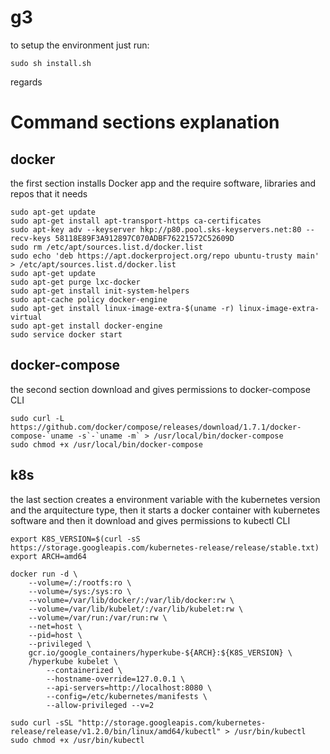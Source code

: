 # g3

to setup the environment just run:
```
sudo sh install.sh
```

regards

# Command sections explanation

## docker

the first section installs Docker app and the require software, libraries and repos that it needs

```
sudo apt-get update
sudo apt-get install apt-transport-https ca-certificates
sudo apt-key adv --keyserver hkp://p80.pool.sks-keyservers.net:80 --recv-keys 58118E89F3A912897C070ADBF76221572C52609D
sudo rm /etc/apt/sources.list.d/docker.list
sudo echo 'deb https://apt.dockerproject.org/repo ubuntu-trusty main' > /etc/apt/sources.list.d/docker.list
sudo apt-get update
sudo apt-get purge lxc-docker
sudo apt-get install init-system-helpers
sudo apt-cache policy docker-engine
sudo apt-get install linux-image-extra-$(uname -r) linux-image-extra-virtual
sudo apt-get install docker-engine
sudo service docker start
```

## docker-compose

the second section download and gives permissions to docker-compose CLI

```
sudo curl -L https://github.com/docker/compose/releases/download/1.7.1/docker-compose-`uname -s`-`uname -m` > /usr/local/bin/docker-compose
sudo chmod +x /usr/local/bin/docker-compose
```

## k8s

the last section creates a environment variable with the kubernetes version and the arquitecture type, then it starts a docker container with kubernetes software and then it download and gives permissions to kubectl CLI

```
export K8S_VERSION=$(curl -sS https://storage.googleapis.com/kubernetes-release/release/stable.txt)
export ARCH=amd64

docker run -d \
    --volume=/:/rootfs:ro \
    --volume=/sys:/sys:ro \
    --volume=/var/lib/docker/:/var/lib/docker:rw \
    --volume=/var/lib/kubelet/:/var/lib/kubelet:rw \
    --volume=/var/run:/var/run:rw \
    --net=host \
    --pid=host \
    --privileged \
    gcr.io/google_containers/hyperkube-${ARCH}:${K8S_VERSION} \
    /hyperkube kubelet \
        --containerized \
        --hostname-override=127.0.0.1 \
        --api-servers=http://localhost:8080 \
        --config=/etc/kubernetes/manifests \
        --allow-privileged --v=2

sudo curl -sSL "http://storage.googleapis.com/kubernetes-release/release/v1.2.0/bin/linux/amd64/kubectl" > /usr/bin/kubectl
sudo chmod +x /usr/bin/kubectl
```
